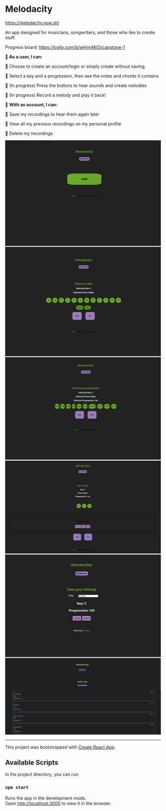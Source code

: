 # Melodacity

https://melodacity.now.sh/

An app designed for musicians, songwriters, and those who like to create stuff.
 
Progress board: https://trello.com/b/wHnyMjOi/capstone-1

:musical_keyboard: **As a user, I can:**

:musical_note: Choose to create an account/login or simply create without saving.

:musical_note: Select a key and a progression, then see the notes and chords it contains

:musical_note: (In progress) Press the buttons to hear sounds and create melodies

:musical_note: (In progress) Record a melody and play it back!

:musical_keyboard: **With an account, I can:**

:musical_note: Save my recordings to hear them again later

:musical_note: View all my previous recordings on my personal profile

:musical_note: Delete my recordings

![Main Page](./src/screenshots/main.png)
![Select a key](./src/screenshots/key-select.png)
![Select a progression](./src/screenshots/prog-select.png)
![Make some music!](./src/screenshots/jam-page.png)
![Title your melody](./src/screenshots/save.png)
![See all your saved melodies](./src/screenshots/melody-list.png)

**************************************************************

This project was bootstrapped with [Create React App](https://github.com/facebook/create-react-app).

## Available Scripts

In the project directory, you can run:

### `npm start`

Runs the app in the development mode.<br />
Open [http://localhost:3000](http://localhost:3000) to view it in the browser.




